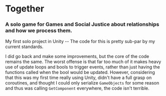 # Together
### A solo game for Games and Social Justice about relationships and how we process them. 

My first solo project in Unity -- The code for this is pretty sub-par by my current standards. 

I did go back and make some improvements, but the core of the code remains the same. The worst offense is that far too much of it makes heavy use of update loops and bools to trigger events, rather than just having the functions called when the bool would be updated. However, considering that this was my first time really using Unity, didn't have a full grasp on coroutines, and thought I could only serialize `GameObjects` for some reason and thus was calling `GetComponent` everywhere, the code isn't terrible. 
